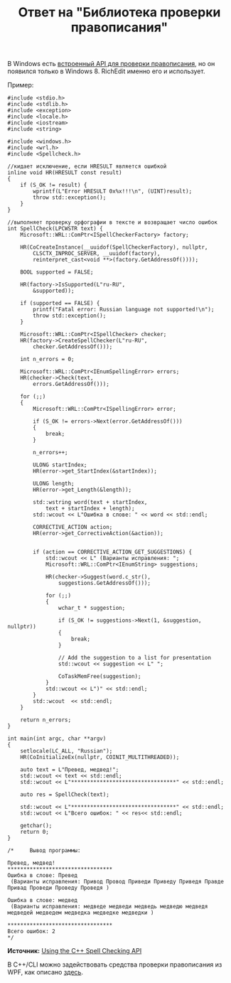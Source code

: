 ﻿---
title: "Ответ на \"Библиотека проверки правописания\""
se.owner.user_id: 240512
se.owner.display_name: "MSDN.WhiteKnight"
se.owner.link: "https://ru.stackoverflow.com/users/240512/msdn-whiteknight"
se.answer_id: 898091
se.question_id: 829693
se.post_type: answer
se.is_accepted: False
---
<p>В Windows есть <a href="https://docs.microsoft.com/en-us/windows/desktop/intl/about-the-spell-checker-api" rel="nofollow noreferrer">встроенный API для проверки правописания</a>, но он появился только в Windows 8. RichEdit именно его и использует.</p>

<p>Пример:</p>

<pre><code>#include &lt;stdio.h&gt;
#include &lt;stdlib.h&gt;
#include &lt;exception&gt;
#include &lt;locale.h&gt;
#include &lt;iostream&gt;
#include &lt;string&gt;

#include &lt;windows.h&gt;
#include &lt;wrl.h&gt;
#include &lt;Spellcheck.h&gt;

//кидает исключение, если HRESULT является ошибкой
inline void HR(HRESULT const result)
{
    if (S_OK != result) {
        wprintf(L"Error HRESULT 0x%x!!!\n", (UINT)result);
        throw std::exception();
    }
}

//выполняет проверку орфографии в тексте и возвращает число ошибок
int SpellCheck(LPCWSTR text) {
    Microsoft::WRL::ComPtr&lt;ISpellCheckerFactory&gt; factory;

    HR(CoCreateInstance(__uuidof(SpellCheckerFactory), nullptr,
        CLSCTX_INPROC_SERVER, __uuidof(factory),
        reinterpret_cast&lt;void **&gt;(factory.GetAddressOf())));

    BOOL supported = FALSE;

    HR(factory-&gt;IsSupported(L"ru-RU",
        &amp;supported));

    if (supported == FALSE) {
        printf("Fatal error: Russian language not supported!\n");
        throw std::exception();
    }

    Microsoft::WRL::ComPtr&lt;ISpellChecker&gt; checker;
    HR(factory-&gt;CreateSpellChecker(L"ru-RU",
        checker.GetAddressOf()));

    int n_errors = 0;

    Microsoft::WRL::ComPtr&lt;IEnumSpellingError&gt; errors;
    HR(checker-&gt;Check(text,
        errors.GetAddressOf()));

    for (;;)
    {
        Microsoft::WRL::ComPtr&lt;ISpellingError&gt; error;

        if (S_OK != errors-&gt;Next(error.GetAddressOf()))
        {
            break;
        }       

        n_errors++;

        ULONG startIndex;
        HR(error-&gt;get_StartIndex(&amp;startIndex));

        ULONG length;
        HR(error-&gt;get_Length(&amp;length));

        std::wstring word(text + startIndex,
            text + startIndex + length);
        std::wcout &lt;&lt; L"Ошибка в слове: " &lt;&lt; word &lt;&lt; std::endl;

        CORRECTIVE_ACTION action;
        HR(error-&gt;get_CorrectiveAction(&amp;action));


        if (action == CORRECTIVE_ACTION_GET_SUGGESTIONS) {
            std::wcout &lt;&lt; L" (Варианты исправления: ";
            Microsoft::WRL::ComPtr&lt;IEnumString&gt; suggestions;

            HR(checker-&gt;Suggest(word.c_str(),
                suggestions.GetAddressOf()));

            for (;;)
            {
                wchar_t * suggestion;

                if (S_OK != suggestions-&gt;Next(1, &amp;suggestion, nullptr))
                {
                    break;
                }

                // Add the suggestion to a list for presentation
                std::wcout &lt;&lt; suggestion &lt;&lt; L" ";

                CoTaskMemFree(suggestion);
            }
            std::wcout &lt;&lt; L")" &lt;&lt; std::endl;
        }
        std::wcout  &lt;&lt; std::endl;
    }

    return n_errors;
}

int main(int argc, char **argv)
{
    setlocale(LC_ALL, "Russian");
    HR(CoInitializeEx(nullptr, COINIT_MULTITHREADED));  

    auto text = L"Превед, медвед!";
    std::wcout &lt;&lt; text &lt;&lt; std::endl;
    std::wcout &lt;&lt; L"*********************************" &lt;&lt; std::endl;

    auto res = SpellCheck(text);

    std::wcout &lt;&lt; L"*********************************" &lt;&lt; std::endl;
    std::wcout &lt;&lt; L"Всего ошибок: " &lt;&lt; res&lt;&lt; std::endl;

    getchar();
    return 0;
}

/*     Вывод программы:  

Превед, медвед!
*********************************
Ошибка в слове: Превед
 (Варианты исправления: Привод Провод Приведи Приведу Приведя Правде Привад Проведи Проведу Проведя )

Ошибка в слове: медвед
 (Варианты исправления: медведе медведи медведь медведю медведя медведей медведем медведка медведке медведки )

*********************************
Всего ошибок: 2
*/
</code></pre>

<p><strong>Источник:</strong> <a href="https://visualstudiomagazine.com/articles/2013/08/01/using-the-c-spell-checking-api.aspx" rel="nofollow noreferrer">Using the C++ Spell Checking API</a></p>

<p>В C++/CLI можно задействовать средства проверки правописания из WPF, как описано <a href="https://ru.stackoverflow.com/a/897845/240512">здесь</a>.</p>
